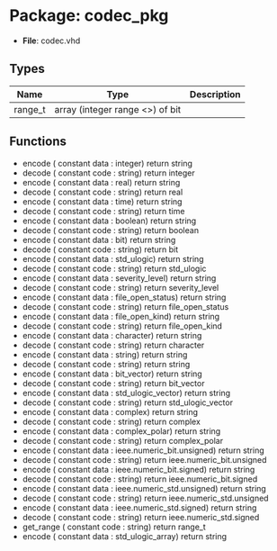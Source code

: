 # Package: codec_pkg

- **File**: codec.vhd
## Types

| Name    | Type                             | Description |
| ------- | -------------------------------- | ----------- |
| range_t | array (integer range <>) of bit  |             |
## Functions
- encode <font id="function_arguments">( constant data : integer) </font> <font id="function_return">return string </font>
- decode <font id="function_arguments">( constant code : string) </font> <font id="function_return">return integer </font>
- encode <font id="function_arguments">( constant data : real) </font> <font id="function_return">return string </font>
- decode <font id="function_arguments">( constant code : string) </font> <font id="function_return">return real </font>
- encode <font id="function_arguments">( constant data : time) </font> <font id="function_return">return string </font>
- decode <font id="function_arguments">( constant code : string) </font> <font id="function_return">return time </font>
- encode <font id="function_arguments">( constant data : boolean) </font> <font id="function_return">return string </font>
- decode <font id="function_arguments">( constant code : string) </font> <font id="function_return">return boolean </font>
- encode <font id="function_arguments">( constant data : bit) </font> <font id="function_return">return string </font>
- decode <font id="function_arguments">( constant code : string) </font> <font id="function_return">return bit </font>
- encode <font id="function_arguments">( constant data : std_ulogic) </font> <font id="function_return">return string </font>
- decode <font id="function_arguments">( constant code : string) </font> <font id="function_return">return std_ulogic </font>
- encode <font id="function_arguments">( constant data : severity_level) </font> <font id="function_return">return string </font>
- decode <font id="function_arguments">( constant code : string) </font> <font id="function_return">return severity_level </font>
- encode <font id="function_arguments">( constant data : file_open_status) </font> <font id="function_return">return string </font>
- decode <font id="function_arguments">( constant code : string) </font> <font id="function_return">return file_open_status </font>
- encode <font id="function_arguments">( constant data : file_open_kind) </font> <font id="function_return">return string </font>
- decode <font id="function_arguments">( constant code : string) </font> <font id="function_return">return file_open_kind </font>
- encode <font id="function_arguments">( constant data : character) </font> <font id="function_return">return string </font>
- decode <font id="function_arguments">( constant code : string) </font> <font id="function_return">return character </font>
- encode <font id="function_arguments">( constant data : string) </font> <font id="function_return">return string </font>
- decode <font id="function_arguments">( constant code : string) </font> <font id="function_return">return string </font>
- encode <font id="function_arguments">( constant data : bit_vector) </font> <font id="function_return">return string </font>
- decode <font id="function_arguments">( constant code : string) </font> <font id="function_return">return bit_vector </font>
- encode <font id="function_arguments">( constant data : std_ulogic_vector) </font> <font id="function_return">return string </font>
- decode <font id="function_arguments">( constant code : string) </font> <font id="function_return">return std_ulogic_vector </font>
- encode <font id="function_arguments">( constant data : complex) </font> <font id="function_return">return string </font>
- decode <font id="function_arguments">( constant code : string) </font> <font id="function_return">return complex </font>
- encode <font id="function_arguments">( constant data : complex_polar) </font> <font id="function_return">return string </font>
- decode <font id="function_arguments">( constant code : string) </font> <font id="function_return">return complex_polar </font>
- encode <font id="function_arguments">( constant data : ieee.numeric_bit.unsigned) </font> <font id="function_return">return string </font>
- decode <font id="function_arguments">( constant code : string) </font> <font id="function_return">return ieee.numeric_bit.unsigned </font>
- encode <font id="function_arguments">( constant data : ieee.numeric_bit.signed) </font> <font id="function_return">return string </font>
- decode <font id="function_arguments">( constant code : string) </font> <font id="function_return">return ieee.numeric_bit.signed </font>
- encode <font id="function_arguments">( constant data : ieee.numeric_std.unsigned) </font> <font id="function_return">return string </font>
- decode <font id="function_arguments">( constant code : string) </font> <font id="function_return">return ieee.numeric_std.unsigned </font>
- encode <font id="function_arguments">( constant data : ieee.numeric_std.signed) </font> <font id="function_return">return string </font>
- decode <font id="function_arguments">( constant code : string) </font> <font id="function_return">return ieee.numeric_std.signed </font>
- get_range <font id="function_arguments">( constant code : string) </font> <font id="function_return">return range_t </font>
- encode <font id="function_arguments">( constant data : std_ulogic_array) </font> <font id="function_return">return string </font>

